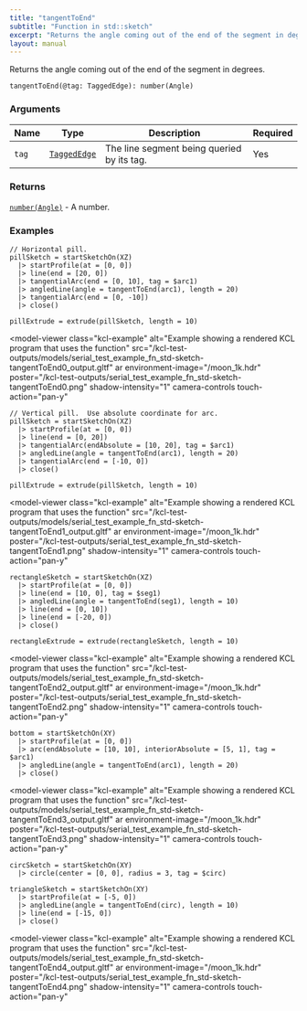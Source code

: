 ```yaml
---
title: "tangentToEnd"
subtitle: "Function in std::sketch"
excerpt: "Returns the angle coming out of the end of the segment in degrees."
layout: manual
---
```


Returns the angle coming out of the end of the segment in degrees.

```kcl
tangentToEnd(@tag: TaggedEdge): number(Angle)
```



### Arguments

| Name | Type | Description | Required |
|----------|------|-------------|----------|
| `tag` | [`TaggedEdge`](/docs/kcl-std/types/std-types-TaggedEdge) | The line segment being queried by its tag. | Yes |

### Returns

[`number(Angle)`](/docs/kcl-std/types/std-types-number) - A number.


### Examples

```kcl
// Horizontal pill.
pillSketch = startSketchOn(XZ)
  |> startProfile(at = [0, 0])
  |> line(end = [20, 0])
  |> tangentialArc(end = [0, 10], tag = $arc1)
  |> angledLine(angle = tangentToEnd(arc1), length = 20)
  |> tangentialArc(end = [0, -10])
  |> close()

pillExtrude = extrude(pillSketch, length = 10)

```


<model-viewer
  class="kcl-example"
  alt="Example showing a rendered KCL program that uses the  function"
  src="/kcl-test-outputs/models/serial_test_example_fn_std-sketch-tangentToEnd0_output.gltf"
  ar
  environment-image="/moon_1k.hdr"
  poster="/kcl-test-outputs/serial_test_example_fn_std-sketch-tangentToEnd0.png"
  shadow-intensity="1"
  camera-controls
  touch-action="pan-y"
>
</model-viewer>

```kcl
// Vertical pill.  Use absolute coordinate for arc.
pillSketch = startSketchOn(XZ)
  |> startProfile(at = [0, 0])
  |> line(end = [0, 20])
  |> tangentialArc(endAbsolute = [10, 20], tag = $arc1)
  |> angledLine(angle = tangentToEnd(arc1), length = 20)
  |> tangentialArc(end = [-10, 0])
  |> close()

pillExtrude = extrude(pillSketch, length = 10)

```


<model-viewer
  class="kcl-example"
  alt="Example showing a rendered KCL program that uses the  function"
  src="/kcl-test-outputs/models/serial_test_example_fn_std-sketch-tangentToEnd1_output.gltf"
  ar
  environment-image="/moon_1k.hdr"
  poster="/kcl-test-outputs/serial_test_example_fn_std-sketch-tangentToEnd1.png"
  shadow-intensity="1"
  camera-controls
  touch-action="pan-y"
>
</model-viewer>

```kcl
rectangleSketch = startSketchOn(XZ)
  |> startProfile(at = [0, 0])
  |> line(end = [10, 0], tag = $seg1)
  |> angledLine(angle = tangentToEnd(seg1), length = 10)
  |> line(end = [0, 10])
  |> line(end = [-20, 0])
  |> close()

rectangleExtrude = extrude(rectangleSketch, length = 10)

```


<model-viewer
  class="kcl-example"
  alt="Example showing a rendered KCL program that uses the  function"
  src="/kcl-test-outputs/models/serial_test_example_fn_std-sketch-tangentToEnd2_output.gltf"
  ar
  environment-image="/moon_1k.hdr"
  poster="/kcl-test-outputs/serial_test_example_fn_std-sketch-tangentToEnd2.png"
  shadow-intensity="1"
  camera-controls
  touch-action="pan-y"
>
</model-viewer>

```kcl
bottom = startSketchOn(XY)
  |> startProfile(at = [0, 0])
  |> arc(endAbsolute = [10, 10], interiorAbsolute = [5, 1], tag = $arc1)
  |> angledLine(angle = tangentToEnd(arc1), length = 20)
  |> close()

```


<model-viewer
  class="kcl-example"
  alt="Example showing a rendered KCL program that uses the  function"
  src="/kcl-test-outputs/models/serial_test_example_fn_std-sketch-tangentToEnd3_output.gltf"
  ar
  environment-image="/moon_1k.hdr"
  poster="/kcl-test-outputs/serial_test_example_fn_std-sketch-tangentToEnd3.png"
  shadow-intensity="1"
  camera-controls
  touch-action="pan-y"
>
</model-viewer>

```kcl
circSketch = startSketchOn(XY)
  |> circle(center = [0, 0], radius = 3, tag = $circ)

triangleSketch = startSketchOn(XY)
  |> startProfile(at = [-5, 0])
  |> angledLine(angle = tangentToEnd(circ), length = 10)
  |> line(end = [-15, 0])
  |> close()

```


<model-viewer
  class="kcl-example"
  alt="Example showing a rendered KCL program that uses the  function"
  src="/kcl-test-outputs/models/serial_test_example_fn_std-sketch-tangentToEnd4_output.gltf"
  ar
  environment-image="/moon_1k.hdr"
  poster="/kcl-test-outputs/serial_test_example_fn_std-sketch-tangentToEnd4.png"
  shadow-intensity="1"
  camera-controls
  touch-action="pan-y"
>
</model-viewer>


